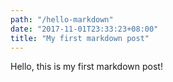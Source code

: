 ```yaml
---
path: "/hello-markdown"
date: "2017-11-01T23:33:23+08:00"
title: "My first markdown post"
---
```


Hello, this is my first markdown post!
